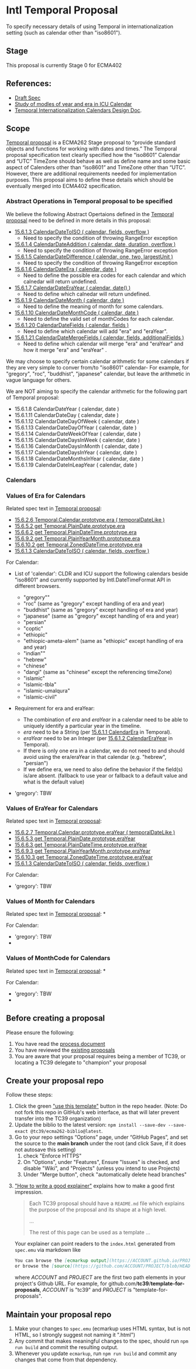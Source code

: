 # Intl Temporal Proposal

To specify necessary details of using Temporal in internationalization setting (such as calendar other than "iso8601").

## Stage
This proposal is currently Stage 0 for ECMA402

## References:
* [Draft Spec](https://frankyftang.github.io/proposal-intl-temporal/)
* [Study of modles of year and era in ICU Calendar](https://docs.google.com/presentation/d/1WFRajsWR2Nh_SPQPzEe7yXpjj-EDvUweUrikNV_jzI4/edit#slide=id.g153d52938b6_0_619)
* [Temporal Internationalization Calendars Design Doc](https://notes.igalia.com/o7MT_yQJTV2Ka06sjyuJ5g#).

## Scope
[Temporal proposal](https://tc39.es/proposal-temporal/) is a ECMA262 Stage proposal to “provide standard objects and functions for working with dates and times.” The Temporal proposal specification text clearly specified how the “iso8601” Calendar and “UTC” TimeZone should behave as well as define name and some basic aspect of Calenders other than “iso8601” and TimeZone other than “UTC”. However, there are additional requirements needed for implementation purposes. This proposal aims to define these details which should be eventually merged into ECMA402 specification.


### Abstract Operations in Temporal proposal to be specified
We believe the following Abstract Opertaions defined in the [Temporal proposal](https://tc39.es/proposal-temporal) need to be defined in more details in this proposal:
* [15.6.1.3 CalendarDateToISO ( calendar, fields, overflow )](https://tc39.es/proposal-temporal/#sec-temporal-calendardatetoiso)
  * Need to specify the condition of throwing RangeError exception
* [15.6.1.4 CalendarDateAddition ( calendar, date, duration, overflow )](https://tc39.es/proposal-temporal/#sec-temporal-calendardateaddition)
  * Need to specify the condition of throwing RangeError exception
* [15.6.1.5 CalendarDateDifference ( calendar, one, two, largestUnit )](https://tc39.es/proposal-temporal/#sec-temporal-calendardatedifference)
  * Need to specify the condition of throwing RangeError exception
* [15.6.1.6 CalendarDateEra ( calendar, date )](https://tc39.es/proposal-temporal/#sec-temporal-calendardateera)
  * Need to define the possible era codes for each calendar and which calnedar will return undefined.
* [15.6.1.7 CalendarDateEraYear ( calendar, date() )](https://tc39.es/proposal-temporal/#sec-temporal-calendardateerayear)
  * Need to define which calnedar will return undefined.
* [15.6.1.9 CalendarDateMonth ( calendar, date )](https://tc39.es/proposal-temporal/#sec-temporal-calendardatemonth)
  * Need to define the meaning of month for some calendars.
* [15.6.1.10 CalendarDateMonthCode ( calendar, date )](https://tc39.es/proposal-temporal/#sec-temporal-calendardatemonthcode)
  * Need to define the valid set of monthCodes for each calendar.
* [15.6.1.20 CalendarDateFields ( calendar, fields )]()
  * Need to define which calendar will add "era" and "eraYear".
* [15.6.1.21 CalendarDateMergeFields ( calendar, fields, additionalFields )]()
  * Need to define which calendar will merge "era" and "eraYear" and how it merge "era" and "eraYear" .

We may choose to specify certain calendar arithmetic for some calendars if they are very simple to conver from/to "iso8601" calendar- For example, for "gregory", "roc", "buddhist", "japanese" calendar, but leave the arithmetic in vague language for others.

We are NOT aiming to specify the calendar arithmetic for the following part of Temporal proposal:
* 15.6.1.8 CalendarDateYear ( calendar, date )
* 15.6.1.11 CalendarDateDay ( calendar, date )
* 15.6.1.12 CalendarDateDayOfWeek ( calendar, date )
* 15.6.1.13 CalendarDateDayOfYear ( calendar, date )
* 15.6.1.14 CalendarDateWeekOfYear ( calendar, date )
* 15.6.1.15 CalendarDateDaysInWeek ( calendar, date )
* 15.6.1.16 CalendarDateDaysInMonth ( calendar, date )
* 15.6.1.17 CalendarDateDaysInYear ( calendar, date )
* 15.6.1.18 CalendarDateMonthsInYear ( calendar, date )
* 15.6.1.19 CalendarDateInLeapYear ( calendar, date )

### Calendars

### Values of Era for Calendars
Related spec text in [Temporal proposal](https://tc39.es/proposal-temporal/):
* [15.6.2.6 Temporal.Calendar.prototype.era ( temporalDateLike )](https://tc39.es/proposal-temporal/#sec-temporal.calendar.prototype.era)
* [15.6.5.2 get Temporal.PlainDate.prototype.era](https://tc39.es/proposal-temporal/#sec-get-temporal.plaindate.prototype.era)
* [15.6.6.2 get Temporal.PlainDateTime.prototype.era](https://tc39.es/proposal-temporal/#sec-get-temporal.plaindatetime.prototype.era)
* [15.6.9.2 get Temporal.PlainYearMonth.prototype.era](https://tc39.es/proposal-temporal/#sec-get-temporal.plainyearmonth.prototype.era)
* [15.6.10.2 get Temporal.ZonedDateTime.prototype.era](https://tc39.es/proposal-temporal/#sec-get-temporal.zoneddatetime.prototype.era)
* [15.6.1.3 CalendarDateToISO ( calendar, fields, overflow )](https://tc39.es/ecma262/#implementation-defined)

For Calendar:
* List of 'calendar':
CLDR and ICU support the following calendars beside "iso8601" and currently supported by Intl.DateTimeFormat API in different browsers.
  * "gregory""
  * "roc" (same as "gregory" except handling of era and year)
  * "buddhist" (same as "gregory" except handling of era and year)
  * "japanese" (same as "gregory" except handling of era and year)
  * "persian"
  * "coptic"
  * "ethiopic"
  * "ethiopic-ameta-alem"  (same as "ethiopic" except handling of era and year)
  * "indian""
  * "hebrew"
  * "chinese"
  * "dangi" (same as "chinese" except the referencing timeZone)
  * "islamic"
  * "islamic-tbla"
  * "islamic-umalqura"
  * "islamic-civil"

* Requirement for era and eraYear:
  * The combination of *era* and *eraYear* in a calendar need to be able to uniquely identify a particular year in the timeline.
  * *era* need to be a String (per [15.6.1.1 CalendarEra](https://tc39.es/proposal-temporal/#sec-temporal-calendarera) in Temporal).
  * *eraYear* need to be an Integer (per [15.6.1.2 CalendarEraYear](https://tc39.es/proposal-temporal/#sec-temporal-calendarerayear) in Temporal).
  * If there is only one era in a calendar, we do not need to and should avoid using the era/eraYear in that calendar (e.g. "hebrew", "persian")
  * If we define era, we need to also define the behavior if the field(s) is/are absent. (fallback to use year or fallback to a default value and what is the default value)
  
* 'gregory': TBW
### Values of EraYear for Calendars
Related spec text in [Temporal proposal](https://tc39.es/proposal-temporal/):
* [15.6.2.7 Temporal.Calendar.prototype.eraYear ( temporalDateLike )](https://tc39.es/proposal-temporal/#sec-temporal.calendar.prototype.erayear)
* [15.6.5.3 get Temporal.PlainDate.prototype.eraYear](https://tc39.es/proposal-temporal/#sec-get-temporal.plaindate.prototype.erayear)
* [15.6.6.3 get Temporal.PlainDateTime.prototype.eraYear](https://tc39.es/proposal-temporal/#sec-get-temporal.plaindatetime.prototype.erayear)
* [15.6.9.3 get Temporal.PlainYearMonth.prototype.eraYear](https://tc39.es/proposal-temporal/#sec-get-temporal.plainyearmonth.prototype.erayear)
* [15.6.10.3 get Temporal.ZonedDateTime.prototype.eraYear](https://tc39.es/proposal-temporal/#sec-get-temporal.zoneddatetime.prototype.erayear)
* [15.6.1.3 CalendarDateToISO ( calendar, fields, overflow )](https://tc39.es/ecma262/#implementation-defined)

For Calendar:
* 'gregory': TBW

### Values of Month for Calendars
Related spec text in [Temporal proposal](https://tc39.es/proposal-temporal/):
*

For Calendar:
* 'gregory': TBW
* 
### Values of MonthCode for Calendars
Related spec text in [Temporal proposal](https://tc39.es/proposal-temporal/):
*

For Calendar:
* 'gregory': TBW
* 
## Before creating a proposal

Please ensure the following:
  1. You have read the [process document](https://tc39.github.io/process-document/)
  1. You have reviewed the [existing proposals](https://github.com/tc39/proposals/)
  1. You are aware that your proposal requires being a member of TC39, or locating a TC39 delegate to "champion" your proposal

## Create your proposal repo

Follow these steps:
  1. Click the green ["use this template"](https://github.com/tc39/template-for-proposals/generate) button in the repo header. (Note: Do not fork this repo in GitHub's web interface, as that will later prevent transfer into the TC39 organization)
  1. Update the biblio to the latest version: `npm install --save-dev --save-exact @tc39/ecma262-biblio@latest`.
  1. Go to your repo settings “Options” page, under “GitHub Pages”, and set the source to the **main branch** under the root (and click Save, if it does not autosave this setting)
      1. check "Enforce HTTPS"
      1. On "Options", under "Features", Ensure "Issues" is checked, and disable "Wiki", and "Projects" (unless you intend to use Projects)
      1. Under "Merge button", check "automatically delete head branches"
<!--
  1. Avoid merge conflicts with build process output files by running:
      ```sh
      git config --local --add merge.output.driver true
      git config --local --add merge.output.driver true
      ```
  1. Add a post-rewrite git hook to auto-rebuild the output on every commit:
      ```sh
      cp hooks/post-rewrite .git/hooks/post-rewrite
      chmod +x .git/hooks/post-rewrite
      ```
-->
  3. ["How to write a good explainer"][explainer] explains how to make a good first impression.

      > Each TC39 proposal should have a `README.md` file which explains the purpose
      > of the proposal and its shape at a high level.
      >
      > ...
      >
      > The rest of this page can be used as a template ...

      Your explainer can point readers to the `index.html` generated from `spec.emu`
      via markdown like

      ```markdown
      You can browse the [ecmarkup output](https://ACCOUNT.github.io/PROJECT/)
      or browse the [source](https://github.com/ACCOUNT/PROJECT/blob/HEAD/spec.emu).
      ```

      where *ACCOUNT* and *PROJECT* are the first two path elements in your project's Github URL.
      For example, for github.com/**tc39**/**template-for-proposals**, *ACCOUNT* is "tc39"
      and *PROJECT* is "template-for-proposals".


## Maintain your proposal repo

  1. Make your changes to `spec.emu` (ecmarkup uses HTML syntax, but is not HTML, so I strongly suggest not naming it ".html")
  1. Any commit that makes meaningful changes to the spec, should run `npm run build` and commit the resulting output.
  1. Whenever you update `ecmarkup`, run `npm run build` and commit any changes that come from that dependency.

  [explainer]: https://github.com/tc39/how-we-work/blob/HEAD/explainer.md
